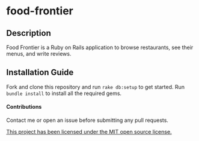 # food-frontier

## Description

Food Frontier is a Ruby on Rails application to browse restaurants, see their menus, and write reviews.



## Installation Guide

Fork and clone this repository and run `rake db:setup` to get started. Run `bundle install` to install all the required gems.

#### Contributions

Contact me or open an issue before submitting any pull requests.

[This project has been licensed under the MIT open source license.](LICENSE)